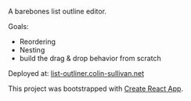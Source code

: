 A barebones list outline editor.

Goals:
* Reordering
* Nesting
* build the drag & drop behavior from scratch

Deployed at: [list-outliner.colin-sullivan.net](http://list-outliner.colin-sullivan.net/)

This project was bootstrapped with [Create React App](https://github.com/facebookincubator/create-react-app).
